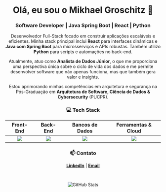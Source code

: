 <div align="center">

# Olá, eu sou o Mikhael Groschitz 👋
### Software Developer | Java Spring Boot | React | Python

</div>

<div align="center">

Desenvolvedor Full-Stack focado em construir aplicações escaláveis e eficientes. Minha stack principal inclui **React** para interfaces dinâmicas e **Java com Spring Boot** para microsserviços e APIs robustas. Também utilizo **Python** para scripts e automações no back-end.

Atualmente, atuo como **Analista de Dados Júnior**, o que me proporciona uma perspectiva única sobre o ciclo de vida dos dados e me permite desenvolver software que não apenas funciona, mas que também gera valor e insights.

Estou aprimorando minhas competências em arquitetura e segurança na Pós-Graduação em **Arquitetura de Software, Ciência de Dados & Cybersecurity** (PUCPR).

</div>

<div align="center">

### 💻 Tech Stack

| Front-End | Back-End | Bancos de Dados | Ferramentas & Cloud |
| :---: | :---: | :---: | :---: |
| <img src="https://skillicons.dev/icons?i=react,js,html,css" /> | <img src="https://skillicons.dev/icons?i=java,spring,python" /> | <img src="https://skillicons.dev/icons?i=mysql,postgres,sqlite" /> | <img src="https://skillicons.dev/icons?i=git,docker,azure" /> |

</div>

<div align="center">

### 📫 Contato
**[LinkedIn](https://www.linkedin.com/in/mikhael-groschitz/)** | **[Email](mikhael907@yahoo.com)**

</div>

<br>

<div align="center">
  
![GitHub Stats](https://github-readme-stats.vercel.app/api?username=Mikhael-Groschitz&show_icons=true&theme=radical&hide_border=true)

</div>
